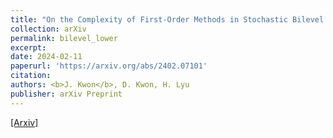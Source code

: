 ```yaml
---
title: "On the Complexity of First-Order Methods in Stochastic Bilevel Optimization"
collection: arXiv
permalink: bilevel_lower
excerpt: 
date: 2024-02-11
paperurl: 'https://arxiv.org/abs/2402.07101'
citation: 
authors: <b>J. Kwon</b>, D. Kwon, H. Lyu
publisher: arXiv Preprint
---
```



[[Arxiv]](https://arxiv.org/abs/2402.07101) 
